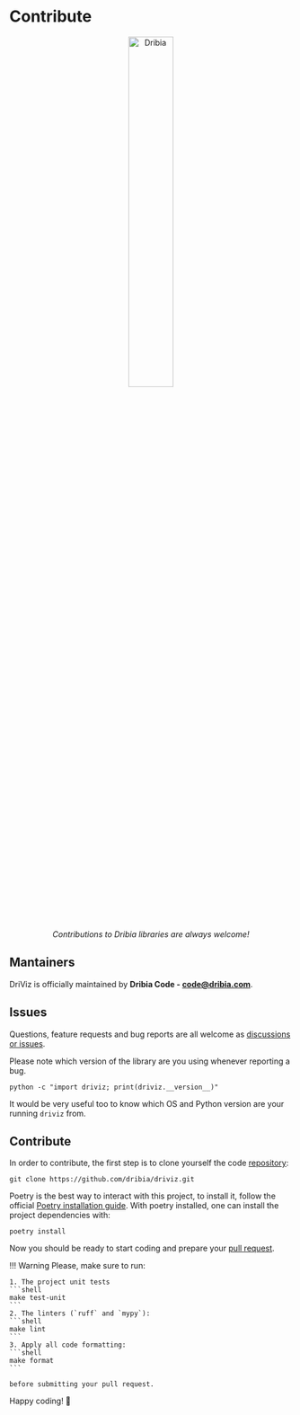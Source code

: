 # Contribute

<p style="text-align: center; padding-bottom: 1rem;">
    <a href="/driviz">
        <img
            src="../img/logo_dribia_blau_cropped.png"
            alt="Dribia"
            style="display: block; margin-left: auto; margin-right: auto; width: 40%;"
        >
    </a>
</p>

<p style="text-align: center;">
    <em>Contributions to Dribia libraries are always welcome!</em>
</p>

## Mantainers

DriViz is officially maintained by **Dribia Code - <code@dribia.com>**.

## Issues
Questions, feature requests and bug reports are all welcome as [discussions or issues](https://github.com/dribia/driviz/issues).

Please note which version of the library are you using whenever reporting a bug.
```shell
python -c "import driviz; print(driviz.__version__)"
```

It would be very useful too to know which OS and Python version are your running `driviz` from.

## Contribute
In order to contribute, the first step is to clone yourself the code
[repository](https://github.com/dribia/driviz):
```shell
git clone https://github.com/dribia/driviz.git
```

Poetry is the best way to interact with this project, to install it, follow the official [Poetry installation guide](https://python-poetry.org/docs/#installation).
With poetry installed, one can install the project dependencies with:
```shell
poetry install
```

Now you should be ready to start coding and prepare your [pull request](https://github.com/dribia/driviz/pulls).

!!! Warning
    Please, make sure to run:

    1. The project unit tests
    ```shell
    make test-unit
    ```
    2. The linters (`ruff` and `mypy`):
    ```shell
    make lint
    ```
    3. Apply all code formatting:
    ```shell
    make format
    ```

    before submitting your pull request.

Happy coding! 🎉
